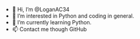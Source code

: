 - 👋 Hi, I’m @LoganAC34
- 👀 I’m interested in Python and coding in general.
- 🌱 I’m currently learning Python.
- 📫 Contact me though GitHub

<!---
LoganAC34/LoganAC34 is a ✨ special ✨ repository because its `README.md` (this file) appears on your GitHub profile.
You can click the Preview link to take a look at your changes.
--->
